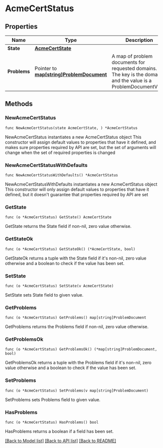 # AcmeCertStatus

## Properties

Name | Type | Description | Notes
------------ | ------------- | ------------- | -------------
**State** | [**AcmeCertState**](AcmeCertState.md) |  | 
**Problems** | Pointer to [**map[string]ProblemDocument**](ProblemDocument.md) | A map of problem documents for requested domains. The key is the domain and the value is a ProblemDocumentView. | [optional] 

## Methods

### NewAcmeCertStatus

`func NewAcmeCertStatus(state AcmeCertState, ) *AcmeCertStatus`

NewAcmeCertStatus instantiates a new AcmeCertStatus object
This constructor will assign default values to properties that have it defined,
and makes sure properties required by API are set, but the set of arguments
will change when the set of required properties is changed

### NewAcmeCertStatusWithDefaults

`func NewAcmeCertStatusWithDefaults() *AcmeCertStatus`

NewAcmeCertStatusWithDefaults instantiates a new AcmeCertStatus object
This constructor will only assign default values to properties that have it defined,
but it doesn't guarantee that properties required by API are set

### GetState

`func (o *AcmeCertStatus) GetState() AcmeCertState`

GetState returns the State field if non-nil, zero value otherwise.

### GetStateOk

`func (o *AcmeCertStatus) GetStateOk() (*AcmeCertState, bool)`

GetStateOk returns a tuple with the State field if it's non-nil, zero value otherwise
and a boolean to check if the value has been set.

### SetState

`func (o *AcmeCertStatus) SetState(v AcmeCertState)`

SetState sets State field to given value.


### GetProblems

`func (o *AcmeCertStatus) GetProblems() map[string]ProblemDocument`

GetProblems returns the Problems field if non-nil, zero value otherwise.

### GetProblemsOk

`func (o *AcmeCertStatus) GetProblemsOk() (*map[string]ProblemDocument, bool)`

GetProblemsOk returns a tuple with the Problems field if it's non-nil, zero value otherwise
and a boolean to check if the value has been set.

### SetProblems

`func (o *AcmeCertStatus) SetProblems(v map[string]ProblemDocument)`

SetProblems sets Problems field to given value.

### HasProblems

`func (o *AcmeCertStatus) HasProblems() bool`

HasProblems returns a boolean if a field has been set.


[[Back to Model list]](../README.md#documentation-for-models) [[Back to API list]](../README.md#documentation-for-api-endpoints) [[Back to README]](../README.md)


